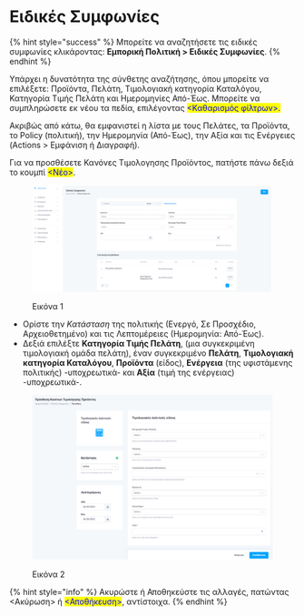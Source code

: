 # Ειδικές Συμφωνίες

{% hint style="success" %}
Μπορείτε να αναζητήσετε τις ειδικές συμφωνίες κλικάροντας: **Εμπορική Πολιτική > Ειδικές Συμφωνίες**.
{% endhint %}

Υπάρχει η δυνατότητα της σύνθετης αναζήτησης, όπου μπορείτε να επιλέξετε: Προϊόντα, Πελάτη, Τιμολογιακή κατηγορία Καταλόγου, Κατηγορία Τιμής Πελάτη και Ημερομηνίες Από-Έως. Μπορείτε να συμπληρώσετε εκ νέου τα πεδία, επιλέγοντας <mark style="color:blue;"><Καθαρισμός φίλτρων>.</mark>

Ακριβώς από κάτω, θα εμφανιστεί η λίστα με τους Πελάτες, τα Προϊόντα, το Policy (πολιτική), την Ημερομηνία (Από-Έως), την Αξία και τις Ενέργειες (Actions > Εμφάνιση ή Διαγραφή).

Για να προσθέσετε Κανόνες Τιμολογησης Προϊόντος, πατήστε πάνω δεξιά το κουμπί <mark style="color:blue;"><Νέο></mark>.

<figure><img src="../.gitbook/assets/ScreenHunter 541.png" alt=""><figcaption><p>Εικόνα 1</p></figcaption></figure>

* Ορίστε την _Κατάσταση_ της πολιτικής (Ενεργό, Σε Προσχέδιο, Αρχειοθετημένο) και τις Λεπτομέρειες (Ημερομηνία: Από-Έως).
* Δεξιά επιλέξτε **Κατηγορία Τιμής Πελάτη**, (μια συγκεκριμένη τιμολογιακή ομάδα πελάτη), έναν συγκεκριμένο **Πελάτη**, **Τιμολογιακή κατηγορία Καταλόγου**, **Προϊόντα** (είδος), **Ενέργεια** (της υφιστάμενης πολιτικής) -υποχρεωτικά- και **Αξία** (τιμή της ενέργειας) -υποχρεωτικά-.

<figure><img src="../.gitbook/assets/ScreenHunter 542.png" alt=""><figcaption><p>Εικόνα 2</p></figcaption></figure>

{% hint style="info" %}
Ακυρώστε ή Αποθηκεύστε τις αλλαγές, πατώντας <Ακύρωση> ή <mark style="color:blue;"><Αποθήκευση></mark>, αντίστοιχα.
{% endhint %}
